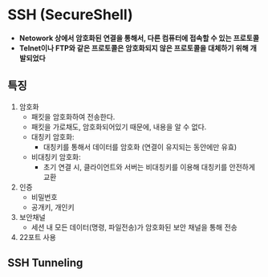 # SSH (SecureShell)
- **Netowork 상에서 암호화된 연결을 통해서, 다른 컴퓨터에 접속할 수 있는 프로토콜**
- **Telnet이나 FTP와 같은 프로토콜은 암호화되지 않은 프로토콜을 대체하기 위해 개발되었다**

## 특징
1. 암호화
    - 패킷을 암호화하여 전송한다.
    - 패킷을 가로채도, 암호화되어있기 때문에, 내용을 알 수 없다.
    - 대칭키 암호화:
      - 대칭키를 통해서 데이터를 암호화 (연결이 유지되는 동안에만 유효)
    - 비대칭키 암호화:
      - 초기 연결 시, 클라이언트와 서버는 비대칭키를 이용해 대칭키를 안전하게 교환
2. 인증
   - 비밀번호
   - 공개키, 개인키
3. 보안채널
   - 세션 내 모든 데이터(명령, 파일전송)가 암호화된 보안 채널을 통해 전송
4. 22포트 사용

## SSH Tunneling